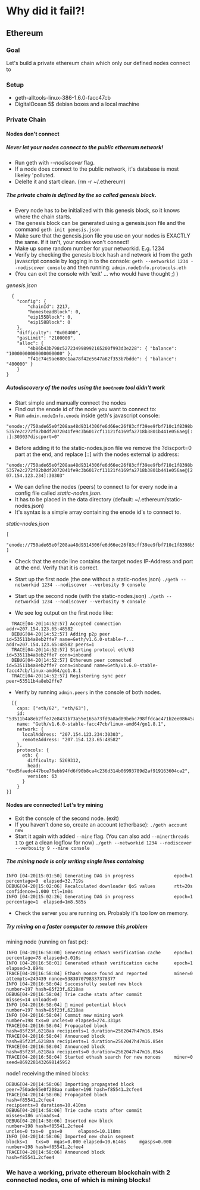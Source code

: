 # Why did it fail?!

## Ethereum

### Goal
Let's build a private ethereum chain which only our defined nodes connect to

### Setup
- geth-alltools-linux-386-1.6.0-facc47cb
- DigitalOcean 5$ debian boxes and a local machine

### Private Chain

#### Nodes don't connect

##### Never let your nodes connect to the public ethereum network!
- Run geth with *--nodiscover* flag.   
- If a node does connect to the public network, it's database is most likeley 'polluted.   
- Delelte it and start clean. (rm -r ~/.ethereum)   

##### The private chain is defined by the so called genesis block.
- Every node has to be initialized with this genesis block, so it knows where the chain starts.
- The genesis block can be generated using a genesis.json file and the command `geth init genesis.json`
- Make sure that the genesis.json file you use on your nodes is EXACTLY the same. If it isn't, your nodes won't connect!
- Make up some random number for your networkid. E.g. 1234
- Verify by checking the genesis block hash and network id from the geth javascript console by logging in to the console:
`geth --networkid 1234 --nodiscover console` and then running: `admin.nodeInfo.protocols.eth`
- (You can exit the console with 'exit' ... who would have thought ;) )

*genesis.json*   
```
  {
    "config": {
        "chainId": 2217,
        "homesteadBlock": 0,
        "eip155Block": 0,
        "eip158Block": 0
    },
    "difficulty": "0x00400",
    "gasLimit": "2100000",
    "alloc": {
        "4b86b43b798c527234998992165200f993d3e228": { "balance": "10000000000000000000" },
        "f41c74c9ae680c1aa78f42e5647a62f353b7bdde": { "balance": "400000" }
    }
}
```

##### Autodiscovery of the nodes using the `bootnode` tool didn't work
- Start simple and manually connect the nodes
- Find out the enode id of the node you want to connect to:
- Run `admin.nodeInfo.enode` inside geth's javascript console:

`"enode://750ade65e0f208aa48d9314306fe6d66ec26f83cff39ee9fbf710c1f8398b5357e2c272f02b0df2072041fe9c3b6017cf11121f4169fa2718b3801b441e056ae@[::]:30303?discport=0"`

- Before adding it to the static-nodes.json file we remove the ?discport=0 part at the end, and replace [::] with the nodes external ip address:

`"enode://750ade65e0f208aa48d9314306fe6d66ec26f83cff39ee9fbf710c1f8398b5357e2c272f02b0df2072041fe9c3b6017cf11121f4169fa2718b3801b441e056ae@[207.154.123.234]:30303"`

- We can define the nodes (peers) to connect to for every node in a config file called *static-nodes.json*.
- It has to be placed in the data directory (default: ~/.ethereum/static-nodes.json)
- It's syntax is a simple array containing the enode id's to connect to.

*static-nodes.json*   
```
[
  "enode://750ade65e0f208aa48d9314306fe6d66ec26f83cff39ee9fbf710c1f8398b5357e2c272f02b0df2072041fe9c3b6017cf11121f4169fa2718b3801b441e056ae@[207.154.123.234]:30303"
]
```

- Check that the enode line contains the target nodes IP-Address and port at the end. Verify that it is correct.

- Start up the first node (the one without a static-nodes.json)
  `./geth --networkid 1234 --nodiscover --verbosity 9 console`

- Start up the second node (with the static-nodes.json)
  `./geth --networkid 1234 --nodiscover --verbosity 9 console`

- We see log output on the first node like:   
```
  TRACE[04-20|14:52:57] Accepted connection                      addr=207.154.123.65:48582
  DEBUG[04-20|14:52:57] Adding p2p peer                          id=53511b4a8eb2ffe7 name=Geth/v1.6.0-stable-f...                         addr=207.154.123.65:48582 peers=1
  TRACE[04-20|14:52:57] Starting protocol eth/63                 id=53511b4a8eb2ffe7 conn=inbound
  DEBUG[04-20|14:52:57] Ethereum peer connected                  id=53511b4a8eb2ffe7 conn=inbound name=Geth/v1.6.0-stable-facc47cb/linux-amd64/go1.8.1
  TRACE[04-20|14:52:57] Registering sync peer                    peer=53511b4a8eb2ffe7
```

- Verify by running `admin.peers` in the console of both nodes.   
```
  [{
    caps: ["eth/62", "eth/63"],
    id: "53511b4a8eb2ffe72e8431b73a55e165a73fd9a8ad89bebc798ffdcac471b2ee08645a96c1961630bcaa45d2d3ca3325770cf4029f44fbd51806bcfedfe7c559",
    name: "Geth/v1.6.0-stable-facc47cb/linux-amd64/go1.8.1",
    network: {
      localAddress: "207.154.123.234:30303",
      remoteAddress: "207.154.123.65:48582"
    },
    protocols: {
      eth: {
        difficulty: 5269312,
        head: "0xd5faedc447bce76ebb94fd6f90b8ca4c236d314b06993789d2af919163604ca2",
        version: 63
      }
    }
}]
```

#### Nodes are connected! Let's try mining

- Exit the console of the second node. (exit)
- If you haven't done so, create an account (etherbase): `./geth account new`
- Start it again with added `--mine` flag. (You can also add `--minerthreads 1` to get a clean logflow for now)
`./geth --networkid 1234 --nodiscover --verbosity 9 --mine console`

##### The mining node is only writing single lines containing
```
INFO [04-20|15:01:50] Generating DAG in progress               epoch=1 percentage=0  elapsed=32.719s
DEBUG[04-20|15:02:06] Recalculated downloader QoS values       rtt=20s confidence=1.000 ttl=1m0s
INFO [04-20|15:02:26] Generating DAG in progress               epoch=1 percentage=1  elapsed=1m8.585s
```
- Check the server you are running on. Probably it's too low on memory.

##### Try mining on a faster computer to remove this problem

mining node (running on fast pc):   
```
INFO [04-20|16:58:00] Generating ethash verification cache     epoch=1 percentage=78 elapsed=3.016s
INFO [04-20|16:58:01] Generated ethash verification cache      epoch=1 elapsed=3.894s
TRACE[04-20|16:58:04] Ethash nonce found and reported          miner=0 attempts=249439 nonce=5383070798337378377
INFO [04-20|16:58:04] Successfully sealed new block            number=197 hash=85f23f…6218aa
DEBUG[04-20|16:58:04] Trie cache stats after commit            misses=14 unloads=0
INFO [04-20|16:58:04] 🔨 mined potential block                  number=197 hash=85f23f…6218aa
INFO [04-20|16:58:04] Commit new mining work                   number=198 txs=0 uncles=0 elapsed=274.331µs
TRACE[04-20|16:58:04] Propagated block                         hash=85f23f…6218aa recipients=1 duration=2562047h47m16.854s
TRACE[04-20|16:58:04] Announced block                          hash=85f23f…6218aa recipients=1 duration=2562047h47m16.854s
TRACE[04-20|16:58:04] Announced block                          hash=85f23f…6218aa recipients=0 duration=2562047h47m16.854s
TRACE[04-20|16:58:04] Started ethash search for new nonces     miner=0 seed=8692281432698145952
```

node1 receiving the mined blocks:   
```
DEBUG[04-20|14:58:06] Importing propagated block               peer=750ade65e0f208aa number=198 hash=f85541…2cfee4
TRACE[04-20|14:58:06] Propagated block                         hash=f85541…2cfee4                                                                                                              recipients=0 duration=10.410ms
DEBUG[04-20|14:58:06] Trie cache stats after commit            misses=186 unloads=4
DEBUG[04-20|14:58:06] Inserted new block                       number=198 hash=f85541…2cfee4                                                                                                              uncles=0 txs=0  gas=0      elapsed=10.110ms
INFO [04-20|14:58:06] Imported new chain segment               blocks=1   txs=0  mgas=0.000 elapsed=10.614ms     mgasps=0.000 number=198 hash=f85541…2cfee4
TRACE[04-20|14:58:06] Announced block                          hash=f85541…2cfee4                                           
```

### We have a working, private ethereum blockchain with 2 connected nodes, one of which is mining blocks!
